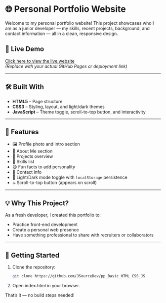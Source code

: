 # 🌐 Personal Portfolio Website

Welcome to my personal portfolio website! This project showcases who I am as a junior developer — my skills, recent projects, background, and contact information — all in a clean, responsive design.

## 📸 Live Demo

[Click here to view the live website](https://github.com/JSourceDev/pp_Basic_HTML_CSS_JS)  
*(Replace with your actual GitHub Pages or deployment link)*

---

## 🛠️ Built With

- **HTML5** – Page structure
- **CSS3** – Styling, layout, and light/dark themes
- **JavaScript** – Theme toggle, scroll-to-top button, and interactivity

---

## 📁 Features

- 🖼️ Profile photo and intro section
- 🧠 About Me section
- 📂 Projects overview
- 🧰 Skills list
- 😄 Fun facts to add personality
- 📩 Contact info
- 🌙 Light/Dark mode toggle with `localStorage` persistence
- 🔝 Scroll-to-top button (appears on scroll)

---

## 💡 Why This Project?

As a fresh developer, I created this portfolio to:
- Practice front-end development
- Create a personal web presence
- Have something professional to share with recruiters or collaborators

---

## 🚀 Getting Started

1. Clone the repository:
   ```bash
   git clone https://github.com/JSourceDev/pp_Basic_HTML_CSS_JS

2.	Open index.html in your browser.

That’s it — no build steps needed!
